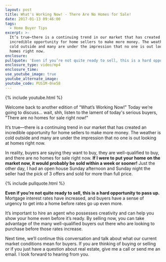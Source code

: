 ```yaml
---
layout: post
title: What's Working Now! - There Are No Homes for Sale!
date: 2017-01-13 09:46:00
tags:
  - Home Buyer Tips
excerpt: >-
  It’s true—there is a continuing trend in our market that has created an
  incredible opportunity for home sellers to make more money. The weather is
  cold outside and many are under the impression that no one is out looking at
  homes right now.
enclosure:
pullquote: 'Even if you’re not quite ready to sell, this is a hard opportunity to pass up.'
enclosure_type: video/mp4
enclosure_time:
use_youtube_image: true
youtube_alternate_image:
youtube_code: PUS1M-0ne58
---
```



{% include youtube.html %}

Welcome back to another edition of “What’s Working Now!" Today we’re going to discuss… wait, shh, listen to the lament of today's serious buyers, "There are no homes for sale right now!"

It’s true—there is a continuing trend in our market that has created an incredible opportunity for home sellers to make more money. The weather is cold outside and many are under the impression that no one is out looking at homes right now.

In reality, buyers are saying they want to buy, they are well-qualified to buy, and there are no homes for sale right now. **If I were to put your home on the market now, it would probably be sold within a week or sooner!** Just the other day, I had an open house Sunday afternoon and Sunday night the seller had the pick of 3 offers and sold for more than full price.

{% include pullquote.html %}

**Even if you’re not quite ready to sell, this is a hard opportunity to pass up.** Mortgage interest rates have increased, and buyers have a sense of urgency to get into a home before rates go up even more.

It’s important to hire an agent who possesses creativity and can help you show your home even before it’s ready. By selling now, you can take advantage of the many well-qualified buyers out there who are looking to purchase before those rates increase.

Next time, we’ll continue this conversation and talk about what our current market conditions mean for buyers. If you are thinking of buying or selling or if you just have a question about real estate, give me a call or send me an email. I look forward to hearing from you.